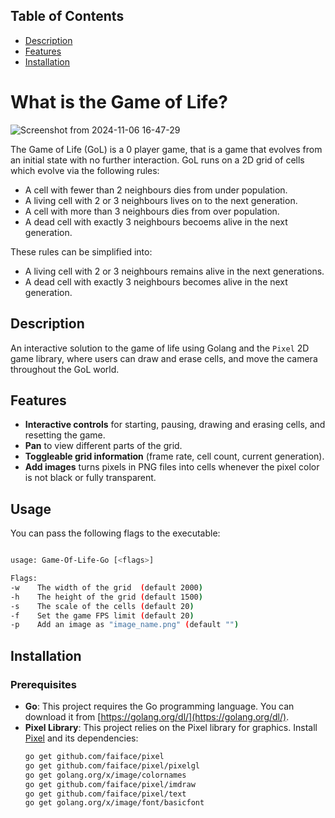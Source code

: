 ## Table of Contents
- [Description](Description)
- [Features](#features)
- [Installation](#installation)

# What is the Game of Life?

![Screenshot from 2024-11-06 16-47-29](https://github.com/user-attachments/assets/ff659f00-f321-4097-bdad-9e62617377bb)

The Game of Life (GoL) is a 0 player game, that is a game that evolves from an initial state with no further interaction. GoL runs on a 2D grid of cells which evolve via the following rules:

- A cell with fewer than 2 neighbours dies from under population.
- A living cell with 2 or 3 neighbours lives on to the next generation.
- A cell with more than 3 neighbours dies from over population.
- A dead cell with exactly 3 neighbours becoems alive in the next generation.

These rules can be simplified into:

- A living cell with 2 or 3 neighbours remains alive in the next generations.
- A dead cell with exactly 3 neighbours becomes alive in the next generation.

## Description

An interactive solution to the game of life using Golang and the `Pixel` 2D game library, where users can draw and erase cells, and move the camera throughout the GoL world.


## Features
- **Interactive controls** for starting, pausing, drawing and erasing cells, and resetting the game.
- **Pan** to view different parts of the grid.
- **Toggleable grid information** (frame rate, cell count, current generation).
- **Add images** turns pixels in PNG files into cells whenever the pixel color is not black or fully transparent. 

## Usage

You can pass the following flags to the executable:

```bash

usage: Game-Of-Life-Go [<flags>]

Flags:
-w    The width of the grid  (default 2000)
-h    The height of the grid (default 1500)
-s    The scale of the cells (default 20)
-f    Set the game FPS limit (default 20)
-p    Add an image as "image_name.png" (default "")
```


## Installation
### Prerequisites
- **Go**: This project requires the Go programming language. You can download it from [https://golang.org/dl/](https://golang.org/dl/).
- **Pixel Library**: This project relies on the Pixel library for graphics. Install [Pixel](https://github.com/faiface/pixel) and its dependencies:
  ```bash
  go get github.com/faiface/pixel
  go get github.com/faiface/pixel/pixelgl
  go get golang.org/x/image/colornames
  go get github.com/faiface/pixel/imdraw
  go get github.com/faiface/pixel/text
  go get golang.org/x/image/font/basicfont
  ```
